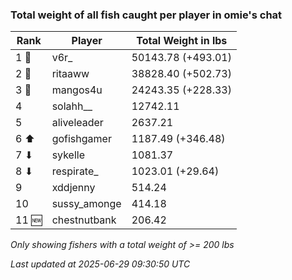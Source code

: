 ### Total weight of all fish caught per player in omie's chat
| Rank | Player | Total Weight in lbs |
|------|--------|---------|
| 1 🥇  | v6r_ | 50143.78 (+493.01) |
| 2 🥈  | ritaaww | 38828.40 (+502.73) |
| 3 🥉  | mangos4u | 24243.35 (+228.33) |
| 4  | solahh__ | 12742.11 |
| 5  | aliveleader | 2637.21 |
| 6 ⬆ | gofishgamer | 1187.49 (+346.48) |
| 7 ⬇ | sykelle | 1081.37 |
| 8 ⬇ | respirate_ | 1023.01 (+29.64) |
| 9  | xddjenny | 514.24 |
| 10  | sussy_amonge | 414.18 |
| 11 🆕 | chestnutbank | 206.42 |

_Only showing fishers with a total weight of >= 200 lbs_

_Last updated at 2025-06-29 09:30:50 UTC_